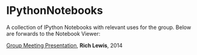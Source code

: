 IPythonNotebooks
================

A collection of IPython Notebooks with relevant uses for the group.  Below are forwards to the Notebook Viewer:

[Group Meeting Presentation](http://nbviewer.ipython.org/github/BenderGroup/IPythonNotebooks/blob/master/rl_presentation_02_2014.ipynb?create=1), **Rich Lewis**, 2014



